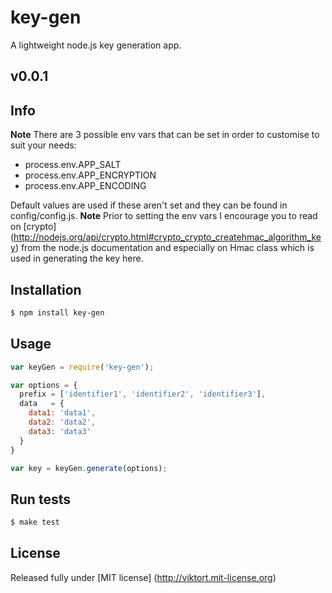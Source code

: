 key-gen
=======

A lightweight node.js key generation app.

## v0.0.1

## Info

**Note** There are 3 possible env vars that can be set in order to customise to suit your needs:

* process.env.APP_SALT
* process.env.APP_ENCRYPTION
* process.env.APP_ENCODING

Default values are used if these aren't set and they can be found in config/config.js.
**Note** Prior to setting the env vars I encourage you to read on [crypto] (http://nodejs.org/api/crypto.html#crypto_crypto_createhmac_algorithm_key)
from the node.js documentation and especially on Hmac class which is used in generating the key here.

## Installation

```sh
$ npm install key-gen
```

## Usage

```js
var keyGen = require('key-gen');

var options = {
  prefix = ['identifier1', 'identifier2', 'identifier3'],
  data   = {
    data1: 'data1',
    data2: 'data2',
    data3: 'data3'
  }
}

var key = keyGen.generate(options);
```

## Run tests

```sh
$ make test
```

## License

Released fully under [MIT license] (http://viktort.mit-license.org)

